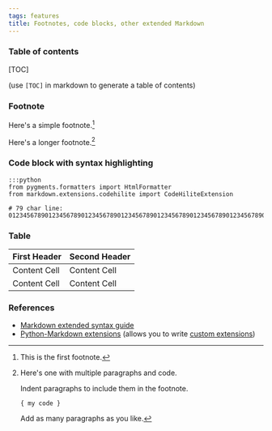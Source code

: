 ```yaml
---
tags: features
title: Footnotes, code blocks, other extended Markdown
---
```


### Table of contents

[TOC]

(use `[TOC]` in markdown to generate a table of contents)

### Footnote

Here's a simple footnote.[^1]

Here's a longer footnote.[^bignote]

### Code block with syntax highlighting

```
:::python
from pygments.formatters import HtmlFormatter
from markdown.extensions.codehilite import CodeHiliteExtension

# 79 char line:
0123456789012345678901234567890123456789012345678901234567890123456789012345678
```

### Table

First Header  | Second Header
------------- | -------------
Content Cell  | Content Cell
Content Cell  | Content Cell

### References

- [Markdown extended syntax guide](https://www.markdownguide.org/extended-syntax/)
- [Python-Markdown extensions](https://python-markdown.github.io/extensions/) (allows you to write [custom extensions](https://python-markdown.github.io/extensions/api/))


[^1]: This is the first footnote.

[^bignote]: Here's one with multiple paragraphs and code.

    Indent paragraphs to include them in the footnote.

    `{ my code }`

    Add as many paragraphs as you like.
